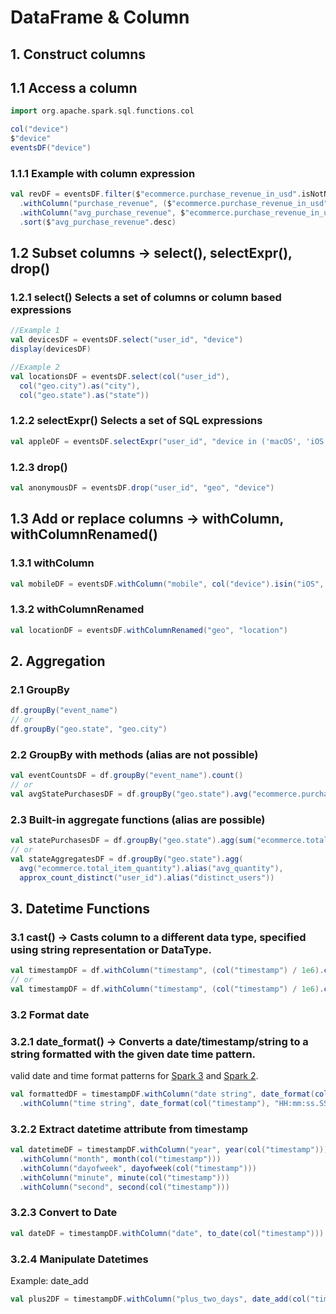 
# DataFrame & Column

## 1. Construct columns

## 1.1 Access a column
```Scala
import org.apache.spark.sql.functions.col

col("device")
$"device"
eventsDF("device")
```

### 1.1.1 Example with column expression

```Scala
val revDF = eventsDF.filter($"ecommerce.purchase_revenue_in_usd".isNotNull)
  .withColumn("purchase_revenue", ($"ecommerce.purchase_revenue_in_usd" * 100).cast("int"))
  .withColumn("avg_purchase_revenue", $"ecommerce.purchase_revenue_in_usd" / $"ecommerce.total_item_quantity")
  .sort($"avg_purchase_revenue".desc)
```

## 1.2 Subset columns -> select(), selectExpr(), drop()

### 1.2.1 select() Selects a set of columns or column based expressions
```Scala
//Example 1
val devicesDF = eventsDF.select("user_id", "device")
display(devicesDF)

//Example 2
val locationsDF = eventsDF.select(col("user_id"),
  col("geo.city").as("city"),
  col("geo.state").as("state"))
```
### 1.2.2 selectExpr() Selects a set of SQL expressions

```Scala
val appleDF = eventsDF.selectExpr("user_id", "device in ('macOS', 'iOS') as apple_user")
```

### 1.2.3 drop()
```Scala
val anonymousDF = eventsDF.drop("user_id", "geo", "device")
```

## 1.3 Add or replace columns -> withColumn, withColumnRenamed()

### 1.3.1 withColumn

```Scala
val mobileDF = eventsDF.withColumn("mobile", col("device").isin("iOS", "Android"))
```
### 1.3.2 withColumnRenamed

```Scala
val locationDF = eventsDF.withColumnRenamed("geo", "location")
```

## 2. Aggregation

### 2.1 GroupBy

```Scala
df.groupBy("event_name")
// or
df.groupBy("geo.state", "geo.city")
```

### 2.2 GroupBy with methods (alias are not possible)

```Scala
val eventCountsDF = df.groupBy("event_name").count()
// or
val avgStatePurchasesDF = df.groupBy("geo.state").avg("ecommerce.purchase_revenue_in_usd")
```

### 2.3 Built-in aggregate functions (alias are possible)

```Scala
val statePurchasesDF = df.groupBy("geo.state").agg(sum("ecommerce.total_item_quantity").alias("total_purchases"))
// or
val stateAggregatesDF = df.groupBy("geo.state").agg(
  avg("ecommerce.total_item_quantity").alias("avg_quantity"),
  approx_count_distinct("user_id").alias("distinct_users"))
```

## 3. Datetime Functions

### 3.1 cast() -> Casts column to a different data type, specified using string representation or DataType.

```Scala
val timestampDF = df.withColumn("timestamp", (col("timestamp") / 1e6).cast("timestamp"))
// or
val timestampDF = df.withColumn("timestamp", (col("timestamp") / 1e6).cast(TimestampType))
```

### 3.2 Format date

### 3.2.1 date_format() -> Converts a date/timestamp/string to a string formatted with the given date time pattern.
valid date and time format patterns for <a href="https://spark.apache.org/docs/latest/sql-ref-datetime-pattern.html" target="_blank">Spark 3</a> and <a href="https://docs.oracle.com/javase/8/docs/api/java/text/SimpleDateFormat.html" target="_blank">Spark 2</a>.
```Scala
val formattedDF = timestampDF.withColumn("date string", date_format(col("timestamp"), "MMMM dd, yyyy"))
  .withColumn("time string", date_format(col("timestamp"), "HH:mm:ss.SSSSSS"))
```

### 3.2.2 Extract datetime attribute from timestamp

```Scala
val datetimeDF = timestampDF.withColumn("year", year(col("timestamp")))
  .withColumn("month", month(col("timestamp")))
  .withColumn("dayofweek", dayofweek(col("timestamp")))
  .withColumn("minute", minute(col("timestamp")))
  .withColumn("second", second(col("timestamp")))
```

### 3.2.3 Convert to Date

```Scala
val dateDF = timestampDF.withColumn("date", to_date(col("timestamp")))
```


### 3.2.4 Manipulate Datetimes

Example: date_add

```Scala
val plus2DF = timestampDF.withColumn("plus_two_days", date_add(col("timestamp"), 2))
```



